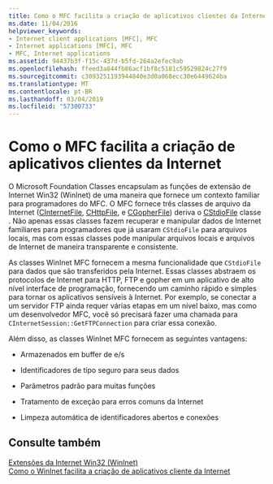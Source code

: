 ```yaml
---
title: Como o MFC facilita a criação de aplicativos clientes da Internet
ms.date: 11/04/2016
helpviewer_keywords:
- Internet client applications [MFC], MFC
- Internet applications [MFC], MFC
- MFC, Internet applications
ms.assetid: 94437b3f-f15c-437d-b5fd-264a2efec9ab
ms.openlocfilehash: ffeed3a844fb86acf1bf8c5181c59529824c27f9
ms.sourcegitcommit: c3093251193944840e3d0a068ecc30e6449624ba
ms.translationtype: MT
ms.contentlocale: pt-BR
ms.lasthandoff: 03/04/2019
ms.locfileid: "57300733"
---
```

# <a name="how-mfc-makes-it-easier-to-create-internet-client-applications"></a>Como o MFC facilita a criação de aplicativos clientes da Internet

O Microsoft Foundation Classes encapsulam as funções de extensão de Internet Win32 (WinInet) de uma maneira que fornece um contexto familiar para programadores do MFC. O MFC fornece três classes de arquivo da Internet ([CInternetFile](../mfc/reference/cinternetfile-class.md), [CHttpFile](../mfc/reference/chttpfile-class.md), e [CGopherFile](../mfc/reference/cgopherfile-class.md)) deriva o [CStdioFile](../mfc/reference/cstdiofile-class.md) classe . Não apenas essas classes fazem recuperar e manipular dados de Internet familiares para programadores que já usaram `CStdioFile` para arquivos locais, mas com essas classes pode manipular arquivos locais e arquivos de Internet de maneira transparente e consistente.

As classes WinInet MFC fornecem a mesma funcionalidade que `CStdioFile` para dados que são transferidos pela Internet. Essas classes abstraem os protocolos de Internet para HTTP, FTP e gopher em um aplicativo de alto nível interface de programação, fornecendo um caminho rápido e simples para tornar os aplicativos sensíveis à Internet. Por exemplo, se conectar a um servidor FTP ainda requer várias etapas em um nível baixo, mas como um desenvolvedor MFC, você só precisará fazer uma chamada para `CInternetSession::GetFTPConnection` para criar essa conexão.

Além disso, as classes WinInet MFC fornecem as seguintes vantagens:

- Armazenados em buffer de e/s

- Identificadores de tipo seguro para seus dados

- Parâmetros padrão para muitas funções

- Tratamento de exceção para erros comuns da Internet

- Limpeza automática de identificadores abertos e conexões

## <a name="see-also"></a>Consulte também

[Extensões da Internet Win32 (WinInet)](../mfc/win32-internet-extensions-wininet.md)<br/>
[Como o WinInet facilita a criação de aplicativos cliente da Internet](../mfc/how-wininet-makes-it-easier-to-create-internet-client-applications.md)
